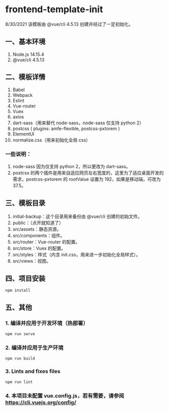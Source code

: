 # frontend-template-init
8/30/2021
该模板由 @vue/cli 4.5.13 创建并经过了一定初始化。

## 一、基本环境
1. Node.js 14.15.4
2. @vue/cli 4.5.13

## 二、模板详情
1. Babel
2. Webpack
3. Eslint
4. Vue-router
5. Vuex
6. axios
7. dart-sass（用来替代 node-sass，node-sass 仅支持 python 2）
8. postcss ( plugins: amfe-flexible, postcss-pxtorem )
9. ElementUI
10. normalize.css（用来初始化全局 css）

### 一些说明：
1. node-sass 因为仅支持 python 2，所以更改为 dart-sass。
2. postcss 的两个插件是用来自适应网页左右宽度的，这里为了适应桌面开发的需求，postcss-pxtorem 的 rootValue 设置为 192，如果是移动端，可改为 37.5。

## 三、模板目录
1. initial-backup：这个目录用来备份由 @vue/cli 创建的初始文件。
2. public：（点开就知道了）
3. src/assets：静态资源。
4. src/components：组件。
5. src/router：Vue-router 的配置。
6. src/store：Vuex 的配置。
7. src/styles：样式（内含 init.css，用来进一步初始化全局样式）。
8. src/views：视图。

## 四、项目安装
```
npm install
```

## 五、其他
### 1. 编译并应用于开发环境（热部署）
```
npm run serve
```

### 2. 编译并应用于生产环境
```
npm run build
```

### 3. Lints and fixes files
```
npm run lint
```

### 4. 本项目未配置 vue.config.js，若有需要，请参阅 https://cli.vuejs.org/config/
